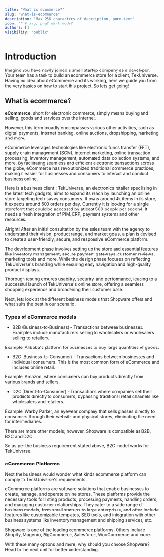 ```yaml
---
title: "What is ecommerce?"
slug: "what-is-ecommerce"
description: "Max 256 characters of description, pure-text"
icon: "" # svg, png? dark mode?
authors: []
visibility: "public"
---
```


# Introduction

Imagine you have newly joined a small startup company as a developer. Your team has a task to build an ecommerce store for a client, TekUniverse. Having no idea about eCommerce and its working, here we guide you from the very basics on how to start this project. So lets get going!

## What is ecommerce?

**eCommerce**, short for electronic commerce, simply means buying and selling, goods and services over the internet. 

However, this term broadly encompasses various other activities, such as digital payments, internet banking, online auctions, dropshipping, marketing and more.

eCommerce leverages technologies like electronic funds transfer (EFT), supply chain management (SCM), internet marketing, online transaction processing, inventory management, automated data collection systems, and more. By facilitating seamless and efficient electronic transactions across the globe, eCommerce has revolutionized traditional commerce practices, making it easier for businesses and consumers to interact and conduct business online.

Here is a business client : TekUniverse, an electronics retailer specilising in the latest tech gadgets, aims to expand its reach by launching an online store targeting tech-savvy consumers. It owns around 4k items in its store, it expects around 500 orders per day. Currently it is looking for a single storefornt that could be accessed by atleast 500 people per second. It needs a fresh integration of PIM, ERP, payment systems and other resources.

Alright! After an initial consultation by the sales team with the agency to understand their vision, product range, and market goals, a plan is devised to create a user-friendly, secure, and responsive eCommerce platform.

The development phase involves setting up the store and essential features like inventory management, secure payment gateways, customer reviews, marketing tools and more. While the design phase focuses on reflecting TekUniverse's branding while ensuring easy navigation and high-quality product displays. 

Thorough testing ensures usability, security, and performance, leading to a successful launch of TekUniverse's online store, offering a seamless shopping experience and broadening their customer base.

Next, lets look at the different business models that Shopware offers and what suits the best in our scenario.

### Types of eCommerce models

- B2B (Business-to-Business) - Transactions between businesses. Examples include manufacturers selling to wholesalers or wholesalers selling to retailers.

Example: Alibaba's platform for businesses to buy large quantities of goods.

- B2C (Business-to-Consumer) - Transactions between businesses and individual consumers. This is the most common form of eCommerce and includes online retail.

Example: Amazon, where consumers can buy products directly from various brands and sellers.

- D2C (Direct-to-Consumer) - Transactions where companies sell their products directly to consumers, bypassing traditional retail channels like wholesalers and retailers.

Example: Warby Parker, an eyewear company that sells glasses directly to consumers through their website and physical stores, eliminating the need for intermediaries.

There are more other models; however, Shopware is compatible as B2B, B2C and D2C.

So as per the business requirement stated above, B2C model works for TekUniverse.

### eCommerce Platforms

Next the business would wonder what kinda ecommerce platform can comply to TeckUniverse's requirements.

eCommerce platforms are software solutions that enable businesses to create, manage, and operate online stores. These platforms provide the necessary tools for listing products, processing payments, handling orders, and managing customer relationships. They cater to a wide range of business models, from small startups to large enterprises, and often include features like customizable templates, SEO tools, and integration with other business systems like inventory management and shipping services, etc. 

Shopware is one of the leading ecommerce platforms. Others include Shopify, Magento, BigCommerce, Salesforce, WooCommerce and more.

With these many options and more, why should you choose Shopware?
Head to the next unit for better understanding.